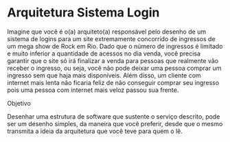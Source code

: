 # Arquitetura Sistema Login

Imagine que você é o(a) arquiteto(a) responsável pelo desenho de um sistema de logins para um site extremamente concorrido de ingressos de um mega show de Rock em Rio. Dado que o número de ingressos é limitado e muito inferior a quantidade de acessos no dia venda, você precisa garantir que o site só irá finalizar a venda para pessoas que realmente vão receber o ingresso, ou seja, você não pode deixar uma pessoa comprar um ingresso sem que haja mais disponíveis. Além disso, um cliente com internet mais lenta não ficaria feliz de não conseguir comprar seu ingresso pois uma pessoa com internet mais veloz passou sua frente.

Objetivo


Desenhar uma estrutura de software que sustente o serviço descrito, pode ser um desenho simples, da maneira que você preferir, desde que o mesmo transmita a ideia da arquitetura que você teve para quem o lê.
